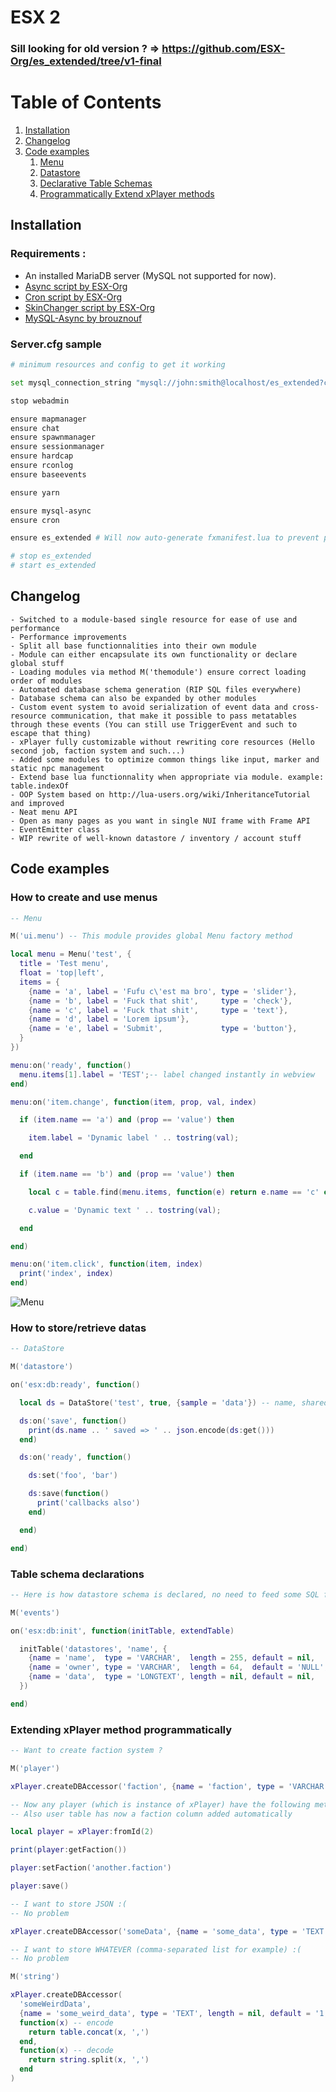 # ESX 2

### Sill looking for old version ? => https://github.com/ESX-Org/es_extended/tree/v1-final

# Table of Contents

1. [Installation](#install)
2. [Changelog](#changelog)
3. [Code examples](#examples)
   1. [Menu](#examples-menu)
   2. [Datastore](#examples-datastore)
   3. [Declarative Table Schemas](#examples-declarative-schema)
   4. [Programmatically Extend xPlayer methods](#examples-extend-xplayer)

## Installation <a name="install"></a>

### Requirements :

- An installed MariaDB server (MySQL not supported for now).
- [Async script by ESX-Org](https://github.com/ESX-Org/async)
- [Cron script by ESX-Org](https://github.com/ESX-Org/cron)
- [SkinChanger script by ESX-Org](https://github.com/ESX-Org/skinchanger)
- [MySQL-Async by brouznouf](https://github.com/brouznouf/fivem-mysql-async)

### Server.cfg sample

```bash
# minimum resources and config to get it working

set mysql_connection_string "mysql://john:smith@localhost/es_extended?charset=utf8mb4"

stop webadmin

ensure mapmanager
ensure chat
ensure spawnmanager
ensure sessionmanager
ensure hardcap
ensure rconlog
ensure baseevents

ensure yarn

ensure mysql-async
ensure cron

ensure es_extended # Will now auto-generate fxmanifest.lua to prevent platform-dependant behavior, will prompt you to type ensure es_extended in console when fxmanifest has changed. To save some typing, uncomment below lines

# stop es_extended
# start es_extended
```

## Changelog <a name="changelog"></a>

```
- Switched to a module-based single resource for ease of use and performance
- Performance improvements
- Split all base functionnalities into their own module
- Module can either encapsulate its own functionality or declare global stuff
- Loading modules via method M('themodule') ensure correct loading order of modules
- Automated database schema generation (RIP SQL files everywhere)
- Database schema can also be expanded by other modules
- Custom event system to avoid serialization of event data and cross-resource communication, that make it possible to pass metatables through these events (You can still use TriggerEvent and such to escape that thing)
- xPlayer fully customizable without rewriting core resources (Hello second job, faction system and such...)
- Added some modules to optimize common things like input, marker and static npc management
- Extend base lua functionnality when appropriate via module. example: table.indexOf
- OOP System based on http://lua-users.org/wiki/InheritanceTutorial and improved
- Neat menu API
- Open as many pages as you want in single NUI frame with Frame API
- EventEmitter class
- WIP rewrite of well-known datastore / inventory / account stuff
```

## Code examples <a name="examples"></a>

### How to create and use menus <a name="examples-menu"></a>

```lua
-- Menu

M('ui.menu') -- This module provides global Menu factory method

local menu = Menu('test', {
  title = 'Test menu',
  float = 'top|left',
  items = {
    {name = 'a', label = 'Fufu c\'est ma bro', type = 'slider'},
    {name = 'b', label = 'Fuck that shit',     type = 'check'},
    {name = 'c', label = 'Fuck that shit',     type = 'text'},
    {name = 'd', label = 'Lorem ipsum'},
    {name = 'e', label = 'Submit',             type = 'button'},
  }
})

menu:on('ready', function()
  menu.items[1].label = 'TEST';-- label changed instantly in webview
end)

menu:on('item.change', function(item, prop, val, index)

  if (item.name == 'a') and (prop == 'value') then

    item.label = 'Dynamic label ' .. tostring(val);

  end

  if (item.name == 'b') and (prop == 'value') then

    local c = table.find(menu.items, function(e) return e.name == 'c' end)

    c.value = 'Dynamic text ' .. tostring(val);

  end

end)

menu:on('item.click', function(item, index)
  print('index', index)
end)
```

![Menu](https://cdn.discordapp.com/attachments/711547420479193088/714823698061721630/unknown.png)

### How to store/retrieve datas <a name="examples-datastore"></a>

```lua
-- DataStore

M('datastore')

on('esx:db:ready', function()

  local ds = DataStore('test', true, {sample = 'data'}) -- name, shared, initial data

  ds:on('save', function()
    print(ds.name .. ' saved => ' .. json.encode(ds:get()))
  end)

  ds:on('ready', function()

    ds:set('foo', 'bar')

    ds:save(function()
      print('callbacks also')
    end)

  end)

end)
```

### Table schema declarations <a name="examples-declarative-schema"></a>

```lua
-- Here is how datastore schema is declared, no need to feed some SQL file

M('events')

on('esx:db:init', function(initTable, extendTable)

  initTable('datastores', 'name', {
    {name = 'name',  type = 'VARCHAR',  length = 255, default = nil,    extra = 'NOT NULL'},
    {name = 'owner', type = 'VARCHAR',  length = 64,  default = 'NULL', extra = nil},
    {name = 'data',  type = 'LONGTEXT', length = nil, default = nil,    extra = nil},
  })

end)
```

### Extending xPlayer method programmatically <a name="examples-extend-xplayer"></a>

```lua
-- Want to create faction system ?

M('player')

xPlayer.createDBAccessor('faction', {name = 'faction', type = 'VARCHAR', length = 64, default = 'gang.ballas', extra = nil})

-- Now any player (which is instance of xPlayer) have the following methods
-- Also user table has now a faction column added automatically

local player = xPlayer:fromId(2)

print(player:getFaction())

player:setFaction('another.faction')

player:save()
```

```lua
-- I want to store JSON :(
-- No problem

xPlayer.createDBAccessor('someData', {name = 'some_data', type = 'TEXT', length = nil, default = '{}', extra = nil}, json.encode, json.decode)
```

```lua
-- I want to store WHATEVER (comma-separated list for example) :(
-- No problem

M('string')

xPlayer.createDBAccessor(
  'someWeirdData',
  {name = 'some_weird_data', type = 'TEXT', length = nil, default = '1,2,3,4,5', extra = nil},
  function(x) -- encode
    return table.concat(x, ',')
  end,
  function(x) -- decode
    return string.split(x, ',')
  end
)
```
